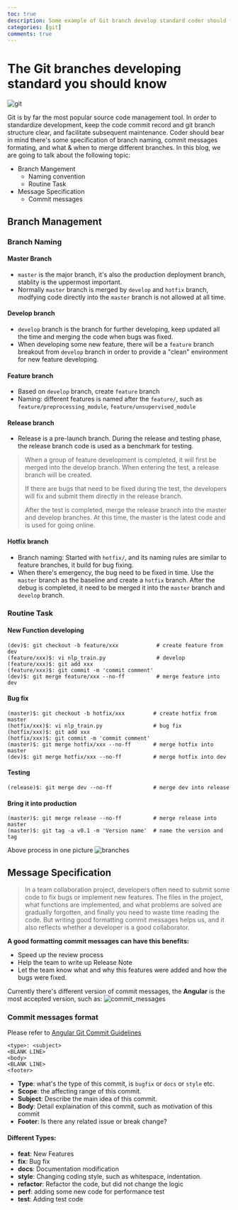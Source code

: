 ```yaml
---
toc: true
description: Some example of Git branch develop standard coder should follow
categories: [git]
comments: true
---
```


# The Git branches developing standard you should know

![git](/images/git.png)

Git is by far the most popular source code management tool. In order to standardize development, keep the code commit record and git branch structure clear, and facilitate subsequent maintenance. Coder should bear in mind there's some specification of branch naming, commit messages formating, and what & when to merge different branches. 
In this blog, we are going to talk about the following topic: 

* Branch Mangement
    * Naming convention
    * Routine Task
* Message Specification
    * Commit messages

## Branch Management
### Branch Naming
#### Master Branch
* `master` is the major branch, it's also the production deployment branch, stablity is the uppermost important. 
* Normally `master` branch is merged by `develop` and `hotfix` branch, modfying code directly into the `master` branch is not allowed at all time. 

#### Develop branch
* `develop` branch is the branch for further developing, keep updated all the time and merging the code when bugs was fixed. 
* When developing some new feature, there will be a `feature` branch breakout from `develop` branch in order to provide a "clean" environment for new feature developing. 

#### Feature branch
* Based on `develop` branch, create `feature` branch
* Naming: different features is named after the `feature/`, such as `feature/preprocessing_module`, `feature/unsupervised_module`

#### Release branch
* Release is a pre-launch branch. During the release and testing phase, the release branch code is used as a benchmark for testing.

>When a group of feature development is completed, it will first be merged into the develop branch. When entering the test, a release branch will be created.
>
>If there are bugs that need to be fixed during the test, the developers will fix and submit them directly in the release branch.
>
>After the test is completed, merge the release branch into the master and develop branches. At this time, the master is the latest code and is used for going online.

#### Hotfix branch
* Branch naming: Started with `hotfix/`, and its naming rules are similar to feature branches, it build for bug fixing.
* When there's emergency, the bug need to be fixed in time. Use the `master` branch as the baseline and create a `hotfix` branch. After the debug is completed, it need to be merged it into the `master` branch and `develop` branch.

### Routine Task
#### New Function developing
```shell
(dev)$: git checkout -b feature/xxx            # create feature from dev
(feature/xxx)$: vi nlp_train.py                # develop
(feature/xxx)$: git add xxx
(feature/xxx)$: git commit -m 'commit comment'
(dev)$: git merge feature/xxx --no-ff          # merge feature into dev
```

#### Bug fix
```shell
(master)$: git checkout -b hotfix/xxx         # create hotfix from master
(hotfix/xxx)$: vi nlp_train.py                # bug fix
(hotfix/xxx)$: git add xxx
(hotfix/xxx)$: git commit -m 'commit comment'
(master)$: git merge hotfix/xxx --no-ff       # merge hotfix into master
(dev)$: git merge hotfix/xxx --no-ff          # merge hotfix into dev
```

#### Testing
```shell
(release)$: git merge dev --no-ff             # merge dev into release
```

#### Bring it into production
```shell
(master)$: git merge release --no-ff          # merge release into master
(master)$: git tag -a v0.1 -m 'Version name'  # name the version and tag
```

Above process in one picture
![branches](/images/branches.jpg)

## Message Specification
>In a team collaboration project, developers often need to submit some code to fix bugs or implement new features. The files in the project, what functions are implemented, and what problems are solved are gradually forgotten, and finally you need to waste time reading the code. But writing good formatting commit messages helps us, and it also reflects whether a developer is a good collaborator.

**A good formatting commit messages can have this benefits:**
* Speed up the review process
* Help the team to write up Release Note
* Let the team know what and why this features were added and how the bugs were fixed. 

Currently there's different version of commit messages, the **Angular** is the most accepted version, such as: 
![commit_messages](/images/commit_messages.jpg)

### Commit messages format
Please refer to [Angular Git Commit Guidelines](https://github.com/angular/angular.js/blob/master/DEVELOPERS.md#-git-commit-guidelines)
```shell
<type>: <subject>
<BLANK LINE>
<body>
<BLANK LINE>
<footer>
```

* **Type**: what's the type of this commit, is `bugfix` or `docs` or `style` etc.
* **Scope**: the affecting range of this commit.
* **Subject**: Describe the main idea of this commit. 
* **Body**: Detail explaination of this commit, such as motivation of this commit
* **Footer**: Is there any related issue or break change?

#### Different Types: 
* **feat**: New Features
* **fix**: Bug fix
* **docs**: Documentation modification
* **style**: Changing coding style, such as whitespace, indentation. 
* **refactor**: Refactor the code, but did not change the logic
* **perf**: adding some new code for performance test
* **test**: Adding test code
